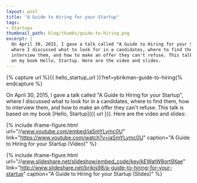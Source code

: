 ```yaml
---
layout: post
title: "A Guide to Hiring for your Startup"
tags:
- Startups
thumbnail_path: blog/thumbs/guide-to-hiring.png
excerpt: |
  On April 30, 2015, I gave a talk called "A Guide to Hiring for your Startup", 
  where I discussed what to look for in a candidates, where to find them, how to 
  interview them, and how to make an offer they can't refuse. This talk is based
  on my book Hello, Startup. Here are the video and slides.
---  
```


{% capture url %}{{ hello_startup_url }}?ref=ybrikman-guide-to-hiring{% endcapture %}

On April 30, 2015, I gave a talk called "A Guide to Hiring for your Startup", 
where I discussed what to look for in a candidates, where to find them, how to 
interview them, and how to make an offer they can't refuse. This talk is based
on my book [Hello, Startup]({{ url }}). Here are the video and
slides:

{% include iframe-figure.html url="//www.youtube.com/embed/jaSmYLymc0U" link="https://www.youtube.com/watch?v=jaSmYLymc0U" caption="A Guide to Hiring for your Startup (Video)" %}

{% include iframe-figure.html url="//www.slideshare.net/slideshow/embed_code/key/kEWatW8ort9Xae" link="http://www.slideshare.net/brikis98/a-guide-to-hiring-for-your-startup" caption="A Guide to Hiring for your Startup (Slides)" %}


